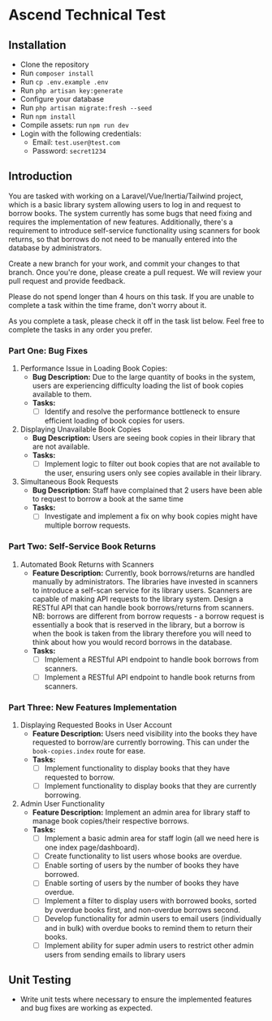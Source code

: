 # Ascend Technical Test

## Installation

- Clone the repository
- Run `composer install`
- Run `cp .env.example .env`
- Run `php artisan key:generate`
- Configure your database
- Run `php artisan migrate:fresh --seed`
- Run `npm install`
- Compile assets: run `npm run dev`
- Login with the following credentials:
  - Email: `test.user@test.com`
  - Password: `secret1234`

## Introduction

You are tasked with working on a Laravel/Vue/Inertia/Tailwind project, which is a basic library system allowing users to
log in and request to borrow books. The system currently has some bugs that need fixing and requires the implementation
of new features. Additionally, there's a requirement to introduce self-service functionality using scanners for book 
returns, so that borrows do not need to be manually entered into the database by administrators.

Create a new branch for your work, and commit your changes to that branch. Once you're done, please create a pull
request. We will review your pull request and provide feedback.

Please do not spend longer than 4 hours on this task. If you are unable to complete a task within the time frame,
don't worry about it.

As you complete a task, please check it off in the task list below. Feel free to complete the tasks in any order you
prefer.

### Part One: Bug Fixes

1. Performance Issue in Loading Book Copies:
   - **Bug Description:** Due to the large quantity of books in the system, users are experiencing difficulty loading the list of book copies available to them.
   - **Tasks:**
     - [ ] Identify and resolve the performance bottleneck to ensure efficient loading of book copies for users.

2. Displaying Unavailable Book Copies
   - **Bug Description:** Users are seeing book copies in their library that are not available.
   - **Tasks:** 
     - [ ] Implement logic to filter out book copies that are not available to the user, ensuring users only see copies available in their library.

3. Simultaneous Book Requests
   - **Bug Description:** Staff have complained that 2 users have been able to request to borrow a book at the same time
   - **Tasks:**
     - [ ] Investigate and implement a fix on why book copies might have multiple borrow requests.

### Part Two: Self-Service Book Returns

1. Automated Book Returns with Scanners 
   - **Feature Description:** Currently, book borrows/returns are handled manually by administrators. The libraries have invested in scanners to introduce a self-scan service for its library users. Scanners are capable of making API requests to the library system. Design a RESTful API that can handle book borrows/returns from scanners. NB: borrows are different from borrow requests - a borrow request is essentially a book that is reserved in the library, but a borrow is when the book is taken from the library therefore you will need to think about how you would record borrows in the database.
   - **Tasks:**
     - [ ] Implement a RESTful API endpoint to handle book borrows from scanners.
     - [ ] Implement a RESTful API endpoint to handle book returns from scanners.

### Part Three: New Features Implementation

1. Displaying Requested Books in User Account
   - **Feature Description:** Users need visibility into the books they have requested to borrow/are currently borrowing. This can under the `book-copies.index` route for ease.
   - **Tasks:**
     - [ ] Implement functionality to display books that they have requested to borrow.
     - [ ] Implement functionality to display books that they are currently borrowing.

2. Admin User Functionality
   - **Feature Description:** Implement an admin area for library staff to manage book copies/their respective borrows.
   - **Tasks:**
     - [ ] Implement a basic admin area for staff login (all we need here is one index page/dashboard).
     - [ ] Create functionality to list users whose books are overdue.
     - [ ] Enable sorting of users by the number of books they have borrowed.
     - [ ] Enable sorting of users by the number of books they have overdue. 
     - [ ] Implement a filter to display users with borrowed books, sorted by overdue books first, and non-overdue borrows second. 
     - [ ] Develop functionality for admin users to email users (individually and in bulk) with overdue books to remind them to return their books.
     - [ ] Implement ability for super admin users to restrict other admin users from sending emails to library users

## Unit Testing

- Write unit tests where necessary to ensure the implemented features and bug fixes are working as expected.
